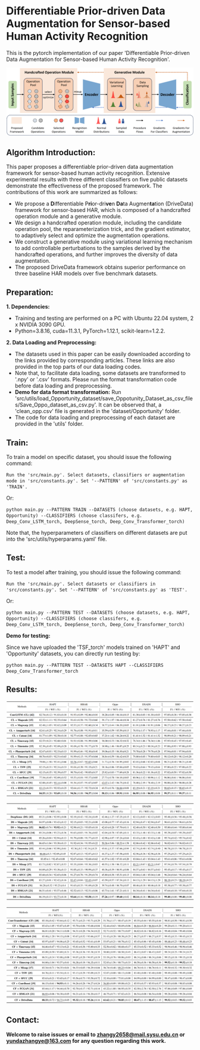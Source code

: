 # Differentiable Prior-driven Data Augmentation for Sensor-based Human Activity Recognition
This is the pytorch implementation of our paper 'Differentiable Prior-driven Data Augmentation for Sensor-based Human Activity Recognition'.

![framework](Figs/Overrall_Framework.png)

## Algorithm Introduction:

This paper proposes a differentiable prior-driven data augmentation framework for sensor-based human activity recognition. Extensive experimental results with three different classifiers on five public datasets demonstrate the effectiveness of the proposed framework. The contributions of this work are summarized as follows:

- We propose a **D**ifferentiable P**ri**or-dri**ve**n **Da**ta Augmen**ta**tion (DriveData) framework for sensor-based HAR, which is composed of a handcrafted operation module and a generative module.
- We design a handcrafted operation module, including the candidate operation pool, the reparameterization trick, and the gradient estimator, to adaptively select and optimize the augmentation operations.
- We construct a generative module using variational learning mechanism to add controllable perturbations to the samples derived by the handcrafted operations, and further improves the diversity of data augmentation.
- The proposed DriveData framework obtains superior performance on three baseline HAR models over five benchmark datasets.

## Preparation:

**1. Dependencies:**

- Training and testing are performed on a PC with Ubuntu 22.04 system, 2 x NVIDIA 3090 GPU.
- Python=3.8.16, cuda=11.3.1, PyTorch=1.12.1, scikit-learn=1.2.2.

**2. Data Loading and Preprocessing:**

- The datasets used in this paper can be easily downloaded according to the links provided by corresponding articles. These links are also provided in the top parts of our data loading codes.
- Note that, to facilitate data loading, some datasets are transformed to '.npy' or '.csv' formats. Please run the format transformation code before data loading and preprocessing. 
- **Demo for data format transformation:** Run 'src/utils/load_Opportunity_dataset/save_Oppotunity_Dataset_as_csv_files/Save_Oppo_dataset_as_csv.py'. It can be observed that, a 'clean_opp.csv' file is generated in the 'dataset/Opportunity' folder.
- The code for data loading and preprocessing of each dataset are provided in the 'utils' folder.

## Train:

To train a model on specific dataset, you should issue the following command: 

```
Run the 'src/main.py'. Select datasets, classifiers or augmentation mode in 'src/constants.py'. Set '--PATTERN' of 'src/constants.py' as 'TRAIN'.
```

Or:

```
python main.py --PATTERN TRAIN --DATASETS (choose datasets, e.g. HAPT, Opportunity) --CLASSIFIERS (choose classifers, e.g. Deep_Conv_LSTM_torch, DeepSense_torch, Deep_Conv_Transformer_torch)
```

Note that, the hyperparameters of classifiers on different datasets are put into the 'src/utils/hyperparams.yaml' file.

## Test:

To test a model after training, you should issue the following command: 

```
Run the 'src/main.py'. Select datasets or classifiers in 'src/constants.py'. Set '--PATTERN' of 'src/constants.py' as 'TEST'.
```

Or:

```
python main.py --PATTERN TEST --DATASETS (choose datasets, e.g. HAPT, Opportunity) --CLASSIFIERS (choose classifers, e.g. Deep_Conv_LSTM_torch, DeepSense_torch, Deep_Conv_Transformer_torch)
```

**Demo for testing:**

Since we have uploaded the 'TSF_torch' models trained on 'HAPT' and 'Opportunity' datasets, you can directly run testing by:

```
python main.py --PATTERN TEST --DATASETS HAPT --CLASSIFIERS Deep_Conv_Transformer_torch
```

## Results: 

![Results](Figs/Result_CL.png)

![Results](Figs/Result_DS.png)

![Results](Figs/Result_CF.png)

## Contact:

**Welcome to raise issues or email to zhangy2658@mail.sysu.edu.cn or yundazhangye@163.com for any question regarding this work.**